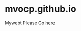# mvocp.github.io
Mywebt
Please Go <a  href="https://github.com/mvocp/mvocp.github.io/tree/master">here</a>
